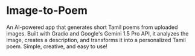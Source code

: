 # Image-to-Poem
An AI-powered app that generates short Tamil poems from uploaded images. Built with Gradio and Google's Gemini 1.5 Pro API, it analyzes the image, creates a description, and transforms it into a personalized Tamil poem. Simple, creative, and easy to use!
